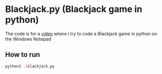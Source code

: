 # Blackjack.py (Blackjack game in python)
The code is for a [video](https://youtu.be/9q1r3sTlpss) where i try to code a Blackjack game in python on the Windows Notepad

## How to run
```bash
python3 .\blackjack.py
```